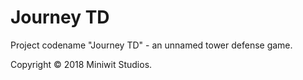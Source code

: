 # Journey TD

Project codename "Journey TD" - an unnamed tower defense game.

Copyright &copy; 2018 Miniwit Studios.
